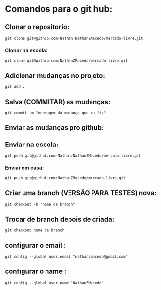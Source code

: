 # Comandos para o git hub:

## Clonar o repositorio:

```git clone git@github.com-Nathan:NathanZMacedo/mercado-livre.git```

### Clonar na escola:

```git clone git@github.com:NathanZMacedo/mercado-livre.git```

## Adicionar mudanças no projeto:

```git add .```

## Salva (COMMITAR) as mudanças:

```git commit -m "mensagem da mudança que eu fiz"```

## Enviar as mudanças pro github:

## Enviar na escola:

```git push git@github.com-Nathan:NathanZMacedo/mercado-livre.git```

### Enviar em casa:

```git push git@github.com:NathanZMacedo/mercado-livre.git```

## Criar uma branch (VERSÃO PARA TESTES) nova:

``` git checkout -b "nome da branch" ```

## Trocar de branch depois de criada:

``` git checkout nome da branch ```

## configurar o email :

```git config --global user.email "nathanzmacedo@gmail.com" ```

## configurar o name :

```git config --global user.name "NathanZMacedo" ```